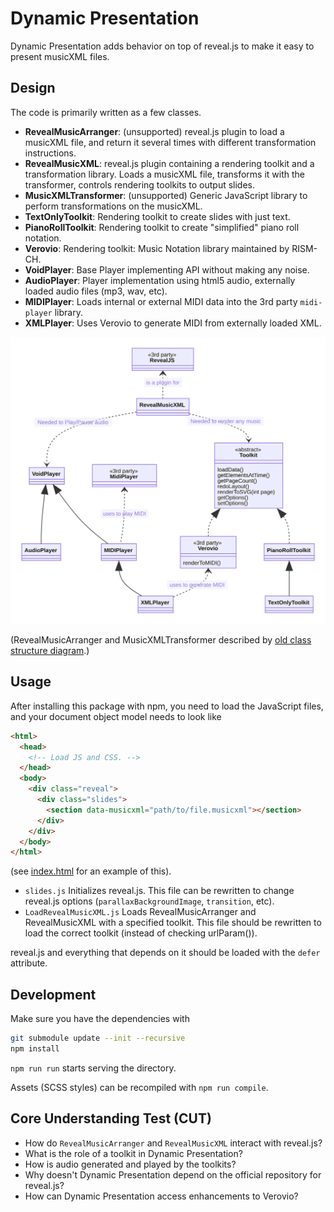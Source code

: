 # Dynamic Presentation

Dynamic Presentation adds behavior on top of reveal.js to
make it easy to present musicXML files.

## Design

The code is primarily written as a few classes.

- **RevealMusicArranger**: (unsupported) reveal.js plugin to load a musicXML file, and return it several times with different transformation instructions.
- **RevealMusicXML**: reveal.js plugin containing a rendering toolkit and a transformation library. Loads a musicXML file, transforms it with the transformer, controls rendering toolkits to output slides.
- **MusicXMLTransformer**: (unsupported) Generic JavaScript library to perform transformations on the musicXML.
- **TextOnlyToolkit**: Rendering toolkit to create slides with just text.
- **PianoRollToolkit**: Rendering toolkit to create "simplified" piano roll notation.
- **Verovio**: Rendering toolkit: Music Notation library maintained by RISM-CH.
- **VoidPlayer**: Base Player implementing API without making any noise.
- **AudioPlayer**: Player implementation using html5 audio, externally loaded audio files (mp3, wav, etc).
- **MIDIPlayer**: Loads internal or external MIDI data into the 3rd party `midi-player` library.
- **XMLPlayer**: Uses Verovio to generate MIDI from externally loaded XML.

![Diagram of Class Structure](docs/classDiagram.svg)

(RevealMusicArranger and MusicXMLTransformer described by [old class structure diagram](docs/structure.svg).)

## Usage

After installing this package with npm, you need to load the JavaScript files,
and your document object model needs to look like

```html
<html>
  <head>
    <!-- Load JS and CSS. -->
  </head>
  <body>
    <div class="reveal">
      <div class="slides">
        <section data-musicxml="path/to/file.musicxml"></section>
      </div>
    </div>
  </body>
</html>
```

(see [index.html](index.html) for an example of this).

- `slides.js` Initializes reveal.js. This file can be rewritten to change reveal.js options
  (`parallaxBackgroundImage`, `transition`, etc).
- `LoadRevealMusicXML.js` Loads RevealMusicArranger and RevealMusicXML with a specified toolkit.
  This file should be rewritten to load the correct toolkit (instead of checking urlParam()).

reveal.js and everything that depends on it should be loaded with the `defer` attribute.

## Development

Make sure you have the dependencies with

```sh
git submodule update --init --recursive
npm install
```

`npm run run` starts serving the directory.

Assets (SCSS styles) can be recompiled with `npm run compile`.

## Core Understanding Test (CUT)

- How do `RevealMusicArranger` and `RevealMusicXML` interact with reveal.js?
- What is the role of a toolkit in Dynamic Presentation?
- How is audio generated and played by the toolkits?
- Why doesn't Dynamic Presentation depend on the official repository for reveal.js?
- How can Dynamic Presentation access enhancements to Verovio?
